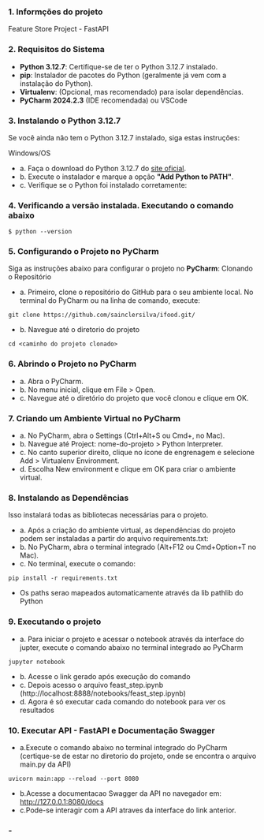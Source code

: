 ### 1. Informções do projeto
Feature Store Project - FastAPI

### 2. Requisitos do Sistema
- **Python 3.12.7**: Certifique-se de ter o Python 3.12.7 instalado. 
- **pip**: Instalador de pacotes do Python (geralmente já vem com a instalação do Python).
- **Virtualenv**: (Opcional, mas recomendado) para isolar dependências.
- **PyCharm 2024.2.3** (IDE recomendada) ou VSCode


### 3. Instalando o Python 3.12.7
Se você ainda não tem o Python 3.12.7 instalado, siga estas instruções:

Windows/OS

- a. Faça o download do Python 3.12.7 do [site oficial](https://www.python.org/downloads/release/python-3127/).
- b. Execute o instalador e marque a opção **"Add Python to PATH"**.
- c. Verifique se o Python foi instalado corretamente:

### 4. Verificando a versão instalada. Executando o comando abaixo

`
$ python --version
`

### 5. Configurando o Projeto no PyCharm
Siga as instruções abaixo para configurar o projeto no **PyCharm**:
Clonando o Repositório

- a. Primeiro, clone o repositório do GitHub para o seu ambiente local. 
No terminal do PyCharm ou na linha de comando, execute:

`
git clone https://github.com/sainclersilva/ifood.git/
`

- b. Navegue até o diretorio do projeto

`
cd <caminho do projeto clonado>
`

### 6. Abrindo o Projeto no PyCharm

- a. Abra o PyCharm.
- b. No menu inicial, clique em File > Open.
- c. Navegue até o diretório do projeto que você clonou e clique em OK.

### 7. Criando um Ambiente Virtual no PyCharm

- a. No PyCharm, abra o Settings (Ctrl+Alt+S ou Cmd+, no Mac).
- b. Navegue até Project: nome-do-projeto > Python Interpreter.
- c. No canto superior direito, clique no ícone de engrenagem e selecione Add > Virtualenv Environment.
- d. Escolha New environment e clique em OK para criar o ambiente virtual.


### 8. Instalando as Dependências
Isso instalará todas as bibliotecas necessárias para o projeto.

- a. Após a criação do ambiente virtual, as dependências do projeto podem ser instaladas a partir do arquivo requirements.txt:
- b. No PyCharm, abra o terminal integrado (Alt+F12 ou Cmd+Option+T no Mac).
- c. No terminal, execute o comando:

`
pip install -r requirements.txt
`

- Os paths serao mapeados automaticamente através da lib pathlib do Python

### 9. Executando o projeto

- a. Para iniciar o projeto e acessar o notebook através da interface do jupter,
execute o comando abaixo no terminal integrado ao PyCharm

`
jupyter notebook
`

- b. Acesse o link gerado após execução do comando
- c. Depois acesso o arquivo feast_step.ipynb (http://localhost:8888/notebooks/feast_step.ipynb)
- d. Agora é só executar cada comando do notebook para ver os resultados

### 10. Executar API - FastAPI e Documentação Swagger

- a.Execute o comando abaixo no terminal integrado do PyCharm
  (certique-se de estar no diretorio <api> do projeto, onde se encontra o arquivo main.py da API)

`
uvicorn main:app --reload --port 8080
`

- b.Acesse a documentacao Swagger da API no navegador em: http://127.0.0.1:8080/docs
- c.Pode-se interagir com a API atraves da interface do link anterior.

### - ###
